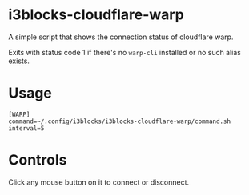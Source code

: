 # i3blocks-cloudflare-warp

A simple script that shows the connection status of cloudflare warp.

Exits with status code 1 if there's no `warp-cli` installed or no such alias exists.

# Usage

```
[WARP]
command=~/.config/i3blocks/i3blocks-cloudflare-warp/command.sh
interval=5
```

# Controls

Click any mouse button on it to connect or disconnect.
